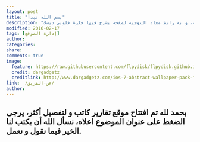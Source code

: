 ```yaml
---
layout: post
title: "بسم الله نبدأ"
description: "أول بوست نستفتح فيه باسم الله، و به رابط معاد التوجيه لصفحة يشرح فيها فكرة فلوبي ديسك."
modified: 2016-02-17
tags: [إدارة الموقع]
author:
categories:
share:
comments: true
image:
  feature: https://raw.githubusercontent.com/flpydisk/flpydisk.github.io/master/images/abstract-7.jpg
  credit: dargadgetz
  creditlink: http://www.dargadgetz.com/ios-7-abstract-wallpaper-pack-for-iphone-5-and-ipod-touch-retina/
link:  /عن-الفريق/
author:
---
```

## بحمد لله تم افتتاح موقع تقارير كاتب و لتفصيل أكثر، يرجى الضغط على عنوان الموضوع اعلاه، نسأل الله أن يكتب لنا الخير فيما نقول و نعمل.